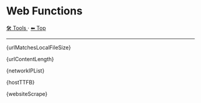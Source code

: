 # Web Functions

<!-- TEMPLATE toolHeader 2 -->
[🛠️ Tools ](./index.md) &middot; [⬅ Top ](../index.md)
<hr />

{urlMatchesLocalFileSize}

{urlContentLength}

{networkIPList}

{hostTTFB}

{websiteScrape}
